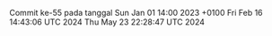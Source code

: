 Commit ke-55 pada tanggal Sun Jan 01 14:00 2023 +0100
Fri Feb 16 14:43:06 UTC 2024
Thu May 23 22:28:47 UTC 2024
